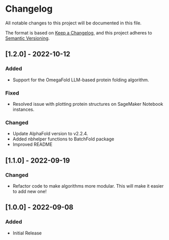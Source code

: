 # Changelog

All notable changes to this project will be documented in this file.

The format is based on [Keep a Changelog](https://keepachangelog.com/en/1.0.0/),
and this project adheres to [Semantic Versioning](https://semver.org/spec/v2.0.0.html).

## [1.2.0] - 2022-10-12

### Added

- Support for the OmegaFold LLM-based protein folding algorithm.

### Fixed

- Resolved issue with plotting protein structures on SageMaker Notebook instances.

### Changed

- Update AlphaFold version to v2.2.4.
- Added nbhelper functions to BatchFold package
- Improved README

## [1.1.0] - 2022-09-19

### Changed

- Refactor code to make algorithms more modular. This will make it easier to add new one!

## [1.0.0] - 2022-09-08

### Added

- Initial Release

